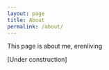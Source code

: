 ```yaml
---
layout: page
title: About
permalink: /about/
---
```


This page is about me, erenliving

[Under construction]
